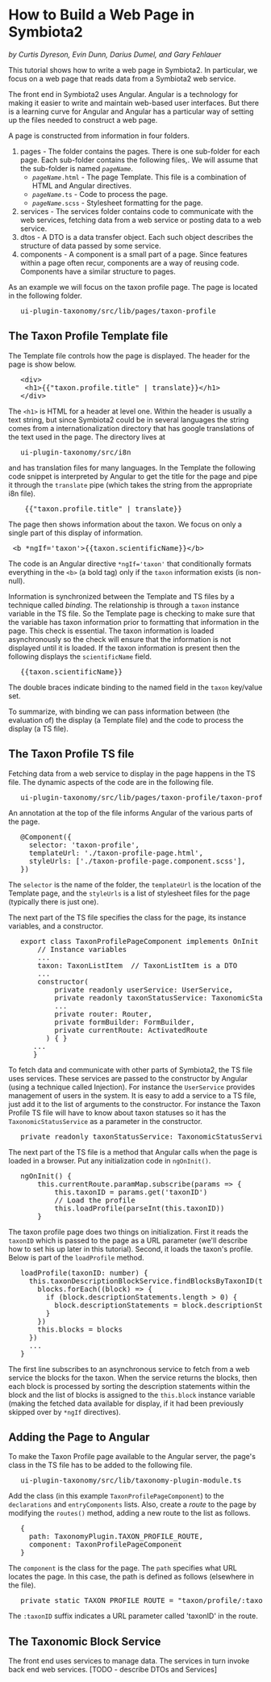 
# How to Build a Web Page in Symbiota2

_by Curtis Dyreson, Evin Dunn, Darius Dumel, and Gary Fehlauer_

This tutorial shows how to write a web page in Symbiota2.  In particular, we focus on a web page that reads data from a Symbiota2 web service.

The front end in Symbiota2 uses Angular.  Angular is a technology for making it easier to write and maintain web-based user interfaces.  But there is a learning curve for Angular and Angular has a particular way of setting up the files needed to construct a web page.

A page is constructed from information in four folders.
<ol>
<li>
pages - The folder contains the pages.  There is one sub-folder for each page.  Each sub-folder contains the following files,.  We will assume that the sub-folder is named 
<code><em>pageName</em></code>. 
<ul>
<li>
<code><em>pageName</em>.html</code> - The page Template.  This file is a combination of HTML and Angular directives.
</li>
<li>
<code><em>pageName</em>.ts</code> - Code to process the page.
</li>
<li>
<code><em>pageName</em>.scss</code> - Stylesheet formatting for the page.
</li>
</ul>
</li>
<li>
services - The services folder contains code to communicate with the web services, fetching data from a web service or posting data to a web service.
</li>
<li>
dtos - A DTO is a data transfer object.  Each such object describes the structure of data passed by some service.
</li>
<li>
components - A component is a small part of a page.  Since features within a page often recur, components are a way of reusing code.  Components have a similar structure to pages.
</li>
</ol>
As an example we will focus on the taxon profile page.  The page is located in the following folder.
<ul>
<pre>
ui-plugin-taxonomy/src/lib/pages/taxon-profile
</pre>
</ul>

## The Taxon Profile Template file
The Template file controls how the page is displayed.  The header for the page is show below.
<ul>
<pre>
&lt;div>  
 &lt;h1>{{"taxon.profile.title" | translate}}&lt;/h1>  
&lt;/div>
</pre>
</ul>
The <code>&lt;h1></code> is HTML for a header at level one.  Within the header is usually a text string, but since Symbiota2 could be in several languages the string comes from a internationalization directory that has google translations of the text used in the page.  The directory lives at
<ul>
<pre>
ui-plugin-taxonomy/src/i8n
</pre>
</ul>
and has translation files for many languages.  In the Template the following code snippet is interpreted by Angular to get the title for the page and pipe it through the <code>translate</code> pipe (which takes the string from the appropriate i8n file).
<ul>
<pre>
 {{"taxon.profile.title" | translate}}
</pre>
</ul>

The page then shows information about the taxon.  We focus on only a single part of this display of information.
<pre>
 &lt;b *ngIf='taxon'>{{taxon.scientificName}}&lt;/b> 
</pre>
The code is an Angular directive <code>*ngIf='taxon'</code> that conditionally formats everything in the <code>&lt;b></code> (a bold tag) only if the <code>taxon</code> information exists (is non-null).

Information is synchronized between the Template and TS files by a technique called *binding*.  The relationship is through a <code>taxon</code> instance variable in the TS file.  So the Template page is checking to make sure that the variable has taxon information prior to formatting that information in the page.  This check is essential.  The taxon information is loaded asynchronously so the check will ensure that the information is not displayed until it is loaded.  If the taxon information is present then the following displays the <code>scientificName</code> field.
<ul>
<pre>
{{taxon.scientificName}}
</pre>
</ul>
The double braces indicate binding to the named field in the <code>taxon</code> key/value set.

To summarize, with binding we can pass information between (the evaluation of) the display (a Template file) and the code to process the display (a TS file).

## The Taxon Profile TS file
Fetching data from a web service to display in the page happens in the TS file. The dynamic aspects of the code are in the following file.
<ul>
<pre>
ui-plugin-taxonomy/src/lib/pages/taxon-profile/taxon-profile-page.component.ts
</pre>
</ul>
 An annotation at the top of the file informs Angular of the various parts of the page.
<ul><pre>
@Component({  
  selector: 'taxon-profile',  
  templateUrl: './taxon-profile-page.html',  
  styleUrls: ['./taxon-profile-page.component.scss'],  
})
</pre></ul>
The <code>selector</code> is the name of the folder, the <code>templateUrl</code> is the location of the Template page, and
the <code>styleUrls</code> is a list of stylesheet files for the page (typically there is just one).

The next part of the TS file specifies the class for the page, its instance variables, and a constructor.
<ul>
<pre>
export class TaxonProfilePageComponent implements OnInit {  
    // Instance variables
    ...
    taxon: TaxonListItem  // TaxonListItem is a DTO
    ... 
    constructor(  
        private readonly userService: UserService,    
        private readonly taxonStatusService: TaxonomicStatusService,  
        ...
        private router: Router,  
        private formBuilder: FormBuilder,  
        private currentRoute: ActivatedRoute  
      ) { }
   ...
   }
</pre>
</ul>
To fetch data and communicate with other parts of Symbiota2, the TS file uses services.  These services are passed to the constructor by Angular (using a technique called Injection). For instance the <code>UserService</code> provides management of users in the system.  It is easy to add a service to a TS file, just add it to the list of arguments to the constructor.  For instance the Taxon Profile TS file will have to know about taxon statuses so it has the <code>TaxonomicStatusService</code> as a parameter in the constructor.
<ul><pre>
private readonly taxonStatusService: TaxonomicStatusService
</pre></ul>

The next part of the TS file is a method that Angular calls when the page is loaded in a browser.  Put any initialization code in <code>ngOnInit()</code>.
<ul><pre>
ngOnInit() {  
    this.currentRoute.paramMap.subscribe(params => {  
        this.taxonID = params.get('taxonID')  
        // Load the profile  
        this.loadProfile(parseInt(this.taxonID))  
    }
</pre>
</ul>
The taxon profile page does two things on initialization. First it reads the <code>taxonID</code> which is passed to the page as a URL parameter (we'll describe how to set his up later in this tutorial).   Second, it loads the taxon's profile.  Below is part of the <code>loadProfile</code> method.
<ul><pre>
loadProfile(taxonID: number) {  
  this.taxonDescriptionBlockService.findBlocksByTaxonID(taxonID).subscribe((blocks) => {  
    blocks.forEach((block) => {  
      if (block.descriptionStatements.length > 0) {
        block.descriptionStatements = block.descriptionStatements.sort((a, b) => a.sortSequence - b.sortSequence)  
      }  
    })  
    this.blocks = blocks  
  }) 
  ...
}
</pre></ul>
The first line subscribes to an asynchronous service to fetch from a web service the blocks for the taxon.  When the service returns the blocks, then each block is processed by sorting the description statements within the block and the list of blocks is assigned to the <code>this.block</code> instance variable (making the fetched data available for display, if it had been previously skipped over by <code>*ngIf</code> directives).

## Adding the Page to Angular
To make the Taxon Profile page available to the Angular server, the page's class in the TS file has to be added to the following file.
<ul>
<pre>
ui-plugin-taxonomy/src/lib/taxonomy-plugin-module.ts
</pre>
</ul>
Add the class (in this example <code>TaxonProfilePageComponent</code>) to the <code>declarations</code> and <code>entryComponents</code> lists.
Also, create a <em>route</em> to the page by modifying the <code>routes()</code> method, adding a new route to the list as follows.
<ul>
<pre>
{  
  path: TaxonomyPlugin.TAXON_PROFILE_ROUTE,  
  component: TaxonProfilePageComponent  
}
</pre>
</ul>
The <code>component</code> is the class for the page.
The <code>path</code> specifies what URL locates the page.   In this case, the path is defined as follows (elsewhere in the file).
<ul>
<pre>
private static TAXON_PROFILE_ROUTE = "taxon/profile/:taxonID"
</pre>
</ul>
The <code>:taxonID</code> suffix indicates a URL parameter called 'taxonID' in the route.

## The Taxonomic Block Service
The front end uses services to manage data.  The services in turn invoke back end web services.  [TODO - describe DTOs and Services]

```

